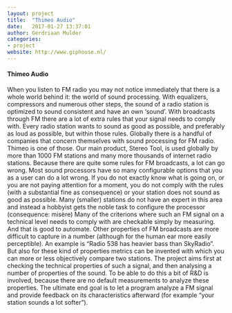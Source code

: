 ```yaml
---
layout: project
title:  "Thimeo Audio"
date:   2017-01-27 13:37:01
author: Gerdriaan Mulder
categories:
- project
website: http://www.giphouse.nl/
---
```


#### Thimeo Audio

When you listen to FM radio you may not notice immediately that there is a whole world behind it: the
world of sound processing. With equalizers, compressors and numerous other steps, the sound of a
radio station is optimized to sound consistent and have an own ‘sound’. With broadcasts through FM
there are a lot of extra rules that your signal needs to comply with. Every radio station wants to sound as
good as possible, and preferably as loud as possible, but within those rules.
Globally there is a handful of companies that concern themselves with sound processing for FM radio.
Thimeo is one of those. Our main product, Stereo Tool, is used globally by more than 1000 FM stations
and many more thousands of internet radio stations.
Because there are quite some rules for FM broadcasts, a lot can go wrong. Most sound processors have
so many configurable options that you as a user can do a lot wrong. If you do not exactly know what is
going on, or you are not paying attention for a moment, you do not comply with the rules (with a
substantial fine as consequence) or your station does not sound as good as possible. Many (smaller)
stations do not have an expert in this area and instead a hobbyist gets the noble task to configure the
processor (consequence: misère)
Many of the criterions where such an FM signal on a technical level needs to comply with are checkable
simply by measuring. And that is good to automate. Other properties of FM broadcasts are more difficult
to capture in a number (although for the human ear more easily perceptible). An example is “Radio 538
has heavier bass than SkyRadio”. But also for these kind of properties metrics can be invented with
which you can more or less objectively compare two stations.
The project aims first at checking the technical properties of such a signal, and then analysing a number
of properties of the sound. To be able to do this a bit of R&D is involved, because there are no default measurements to analyze these properties.
The ultimate end goal is to let a program analyze a FM signal and provide feedback on its characteristics afterward (for example “your station sounds a lot softer”). 
